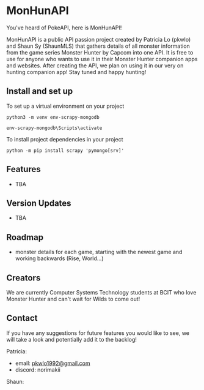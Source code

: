 # MonHunAPI
You've heard of PokeAPI, here is MonHunAPI! 

MonHunAPI is a public API passion project created by Patricia Lo (pkwlo) and Shaun Sy (ShaunMLS) that gathers details of all monster information from the game series Monster Hunter by Capcom into one API. 
It is free to use for anyone who wants to use it in their Monster Hunter companion apps and websites. After creating the API, we plan on using it in our very on hunting companion app! Stay tuned and happy hunting!

## Install and set up
To set up a virtual environment on your project

```python3 -m venv env-scrapy-mongodb```

```env-scrapy-mongodb\Scripts\activate```

To install project dependencies in your project

```python -m pip install scrapy ​​'pymongo[srv]'```

## Features
- TBA
  
## Version Updates
- TBA
  
## Roadmap
- monster details for each game, starting with the newest game and working backwards (Rise, World...)
  
## Creators
We are currently Computer Systems Technology students at BCIT who love Monster Hunter and can't wait for Wilds to come out!

## Contact
If you have any suggestions for future features you would like to see, we will take a look and potentially add it to the backlog!

Patricia: 
- email: pkwlo1992@gmail.com
- discord: norimakii

Shaun:
